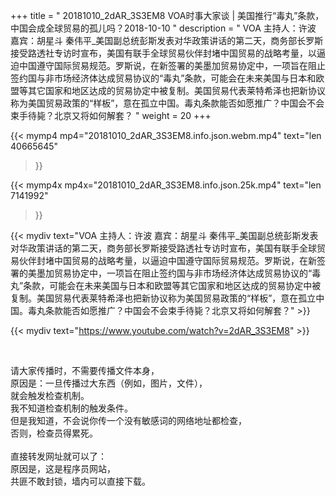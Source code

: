 +++
title = " 20181010_2dAR_3S3EM8 VOA时事大家谈 | 美国推行“毒丸”条款，中国会成全球贸易的孤儿吗？2018-10-10 "
description = " VOA 主持人：许波  嘉宾：胡星斗 秦伟平_美国副总统彭斯发表对华政策讲话的第二天，商务部长罗斯接受路透社专访时宣布，美国有联手全球贸易伙伴封堵中国贸易的战略考量，以逼迫中国遵守国际贸易规范。罗斯说，在新签署的美墨加贸易协定中，一项旨在阻止签约国与非市场经济体达成贸易协议的“毒丸”条款，可能会在未来美国与日本和欧盟等其它国家和地区达成的贸易协定中被复制。美国贸易代表莱特希泽也把新协议称为美国贸易政策的“样板”，意在孤立中国。毒丸条款能否如愿推广？中国会不会束手待毙？北京又将如何解套？ "
weight = 20
+++

{{< mymp4 mp4="20181010_2dAR_3S3EM8.info.json.webm.mp4" 
text="len 40665645"
>}}

{{< mymp4x  mp4x="20181010_2dAR_3S3EM8.info.json.25k.mp4"
text="len 7141992"
>}}


{{< mydiv text="VOA 主持人：许波  嘉宾：胡星斗 秦伟平_美国副总统彭斯发表对华政策讲话的第二天，商务部长罗斯接受路透社专访时宣布，美国有联手全球贸易伙伴封堵中国贸易的战略考量，以逼迫中国遵守国际贸易规范。罗斯说，在新签署的美墨加贸易协定中，一项旨在阻止签约国与非市场经济体达成贸易协议的“毒丸”条款，可能会在未来美国与日本和欧盟等其它国家和地区达成的贸易协定中被复制。美国贸易代表莱特希泽也把新协议称为美国贸易政策的“样板”，意在孤立中国。毒丸条款能否如愿推广？中国会不会束手待毙？北京又将如何解套？" >}}
<br>

{{< mydiv text="https://www.youtube.com/watch?v=2dAR_3S3EM8" >}}


<br>

请大家传播时，不需要传播文件本身，<br>
原因是：一旦传播过大东西（例如，图片，文件），<br>
就会触发检查机制。<br>
我不知道检查机制的触发条件。<br>
但是我知道，不会说你传一个没有敏感词的网络地址都检查，<br>
否则，检查员得累死。<br><br>
直接转发网址就可以了：<br>
原因是，这是程序员网站，<br>
共匪不敢封锁，墙内可以直接下载。


